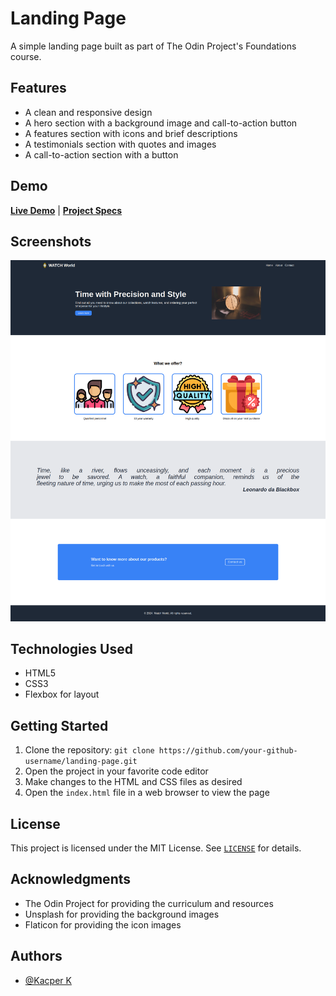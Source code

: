 # Landing Page
A simple landing page built as part of The Odin Project's Foundations course.


## Features

- A clean and responsive design
- A hero section with a background image and call-to-action button
- A features section with icons and brief descriptions
- A testimonials section with quotes and images
- A call-to-action section with a button 


## Demo

[**Live Demo**](https://kacper-korzen.github.io/landing-page-project/) | [**Project Specs**](https://www.theodinproject.com/lessons/foundations-landing-page) 


## Screenshots

![App Screenshot](img/app-screen.png)


## Technologies Used

- HTML5
- CSS3
- Flexbox for layout


## Getting Started

1. Clone the repository: `git clone https://github.com/your-github-username/landing-page.git`
2. Open the project in your favorite code editor
3. Make changes to the HTML and CSS files as desired
4. Open the `index.html` file in a web browser to view the page


## License

This project is licensed under the MIT License. See [`LICENSE`](https://choosealicense.com/licenses/mit/)  for details.


## Acknowledgments

- The Odin Project for providing the curriculum and resources
- Unsplash for providing the background images
- Flaticon for providing the icon images


## Authors

- [@Kacper K](https://www.github.com/kacper-korzen)

